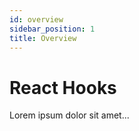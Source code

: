 ```yaml
---
id: overview
sidebar_position: 1
title: Overview
---
```


# React Hooks

Lorem ipsum dolor sit amet...
